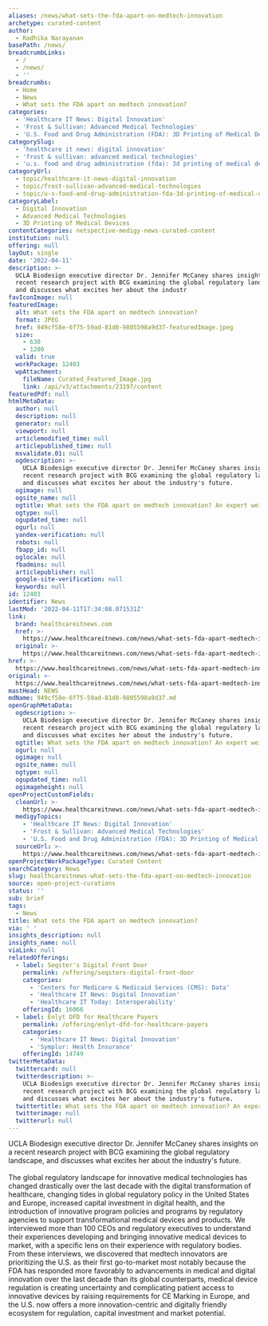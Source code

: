 ```yaml
---
aliases: /news/what-sets-the-fda-apart-on-medtech-innovation
archetype: curated-content
author:
  - Radhika Narayanan
basePath: /news/
breadcrumbLinks:
  - /
  - /news/
  - ''
breadcrumbs:
  - Home
  - News
  - What sets the FDA apart on medtech innovation?
categories:
  - 'Healthcare IT News: Digital Innovation'
  - 'Frost & Sullivan: Advanced Medical Technologies'
  - 'U.S. Food and Drug Administration (FDA): 3D Printing of Medical Devices'
categorySlug:
  - 'healthcare it news: digital innovation'
  - 'frost & sullivan: advanced medical technologies'
  - 'u.s. food and drug administration (fda): 3d printing of medical devices'
categoryUrl:
  - topic/healthcare-it-news-digital-innovation
  - topic/frost-sullivan-advanced-medical-technologies
  - topic/u-s-food-and-drug-administration-fda-3d-printing-of-medical-devices
categoryLabel:
  - Digital Innovation
  - Advanced Medical Technologies
  - 3D Printing of Medical Devices
contentCategories: netspective-medigy-news-curated-content
institution: null
offering: null
layOut: single
date: '2022-04-11'
description: >-
  UCLA Biodesign executive director Dr. Jennifer McCaney shares insights on a
  recent research project with BCG examining the global regulatory landscape,
  and discusses what excites her about the industr
favIconImage: null
featuredImage:
  alt: What sets the FDA apart on medtech innovation?
  format: JPEG
  href: 949cf58e-6f75-59ad-81d0-9805598a9d37-featuredImage.jpeg
  size:
    - 630
    - 1200
  valid: true
  workPackage: 12403
  wpAttachment:
    fileName: Curated_Featured_Image.jpg
    link: /api/v3/attachments/23197/content
featuredPdf: null
htmlMetaData:
  author: null
  description: null
  generator: null
  viewport: null
  articlemodified_time: null
  articlepublished_time: null
  msvalidate.01: null
  ogdescription: >-
    UCLA Biodesign executive director Dr. Jennifer McCaney shares insights on a
    recent research project with BCG examining the global regulatory landscape,
    and discusses what excites her about the industry's future.
  ogimage: null
  ogsite_name: null
  ogtitle: What sets the FDA apart on medtech innovation? An expert weighs in
  ogtype: null
  ogupdated_time: null
  ogurl: null
  yandex-verification: null
  robots: null
  fbapp_id: null
  oglocale: null
  fbadmins: null
  articlepublisher: null
  google-site-verification: null
  keywords: null
id: 12403
identifier: News
lastMod: '2022-04-11T17:34:08.071531Z'
link:
  brand: healthcareitnews.com
  href: >-
    https://www.healthcareitnews.com/news/what-sets-fda-apart-medtech-innovation-expert-weighs
  original: >-
    https://www.healthcareitnews.com/news/what-sets-fda-apart-medtech-innovation-expert-weighs
href: >-
  https://www.healthcareitnews.com/news/what-sets-fda-apart-medtech-innovation-expert-weighs
original: >-
  https://www.healthcareitnews.com/news/what-sets-fda-apart-medtech-innovation-expert-weighs
mastHead: NEWS
mdName: 949cf58e-6f75-59ad-81d0-9805598a9d37.md
openGraphMetaData:
  ogdescription: >-
    UCLA Biodesign executive director Dr. Jennifer McCaney shares insights on a
    recent research project with BCG examining the global regulatory landscape,
    and discusses what excites her about the industry's future.
  ogtitle: What sets the FDA apart on medtech innovation? An expert weighs in
  ogurl: null
  ogimage: null
  ogsite_name: null
  ogtype: null
  ogupdated_time: null
  ogimageheight: null
openProjectCustomFields:
  cleanUrl: >-
    https://www.healthcareitnews.com/news/what-sets-fda-apart-medtech-innovation-expert-weighs
  medigyTopics:
    - 'Healthcare IT News: Digital Innovation'
    - 'Frost & Sullivan: Advanced Medical Technologies'
    - 'U.S. Food and Drug Administration (FDA): 3D Printing of Medical Devices'
  sourceUrl: >-
    https://www.healthcareitnews.com/news/what-sets-fda-apart-medtech-innovation-expert-weighs
openProjectWorkPackageType: Curated Content
searchCategory: News
slug: healthcareitnews-what-sets-the-fda-apart-on-medtech-innovation
source: open-project-curations
status: ''
sub: brief
tags:
  - News
title: What sets the FDA apart on medtech innovation?
via: ' '
insights_description: null
insights_name: null
viaLink: null
relatedOfferings:
  - label: Seqster's Digital Front Door
    permalink: /offering/seqsters-digital-front-door
    categories:
      - 'Centers for Medicare & Medicaid Services (CMS): Data'
      - 'Healthcare IT News: Digital Innovation'
      - 'Healthcare IT Today: Interoperability'
    offeringId: 16066
  - label: Enlyt DFD for Healthcare Payers
    permalink: /offering/enlyt-dfd-for-healthcare-payers
    categories:
      - 'Healthcare IT News: Digital Innovation'
      - 'Symplur: Health Insurance'
    offeringId: 14749
twitterMetaData:
  twittercard: null
  twitterdescription: >-
    UCLA Biodesign executive director Dr. Jennifer McCaney shares insights on a
    recent research project with BCG examining the global regulatory landscape,
    and discusses what excites her about the industry's future.
  twittertitle: What sets the FDA apart on medtech innovation? An expert weighs in
  twitterimage: null
  twitterurl: null
---
```

<p>UCLA Biodesign executive director Dr. Jennifer McCaney shares insights on a recent research project with BCG examining the global regulatory landscape, and discusses what excites her about the industry's future.<br><br>The global regulatory landscape for innovative medical technologies has changed drastically over the last decade with the digital transformation of healthcare, changing tides in global regulatory policy in the United States and Europe, increased capital investment in digital health, and the introduction of innovative program policies and programs by regulatory agencies to support transformational medical devices and products.
We interviewed more than 100 CEOs and regulatory executives to understand their experiences developing and bringing innovative medical devices to market, with a specific lens on their experience with regulatory bodies.
From these interviews, we discovered that medtech innovators are prioritizing the U.S. as their first go-to-market most notably because the FDA has responded more favorably to advancements in medical and digital innovation over the last decade than its global counterparts, medical device regulation is creating uncertainty and complicating patient access to innovative devices by raising requirements for CE Marking in Europe, and the U.S. now offers a more innovation-centric and digitally friendly ecosystem for regulation, capital investment and market potential.</p>